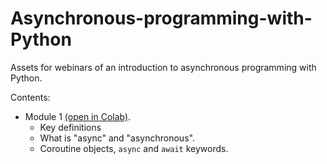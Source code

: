 # Asynchronous-programming-with-Python
Assets for webinars of an introduction to asynchronous
programming with Python.

Contents:

* Module 1 [(open in Colab)](https://colab.research.google.com/github/o-fedorov/Asynchronous-programming-with-Python/blob/main/notebooks/Module1-Asynchronous-programming-with-Python.ipynb).
  * Key definitions
  * What is "async" and "asynchronous".
  * Coroutine objects, `async` and `await` keywords.
